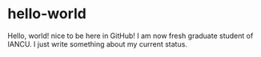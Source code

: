 # hello-world
Hello, world! nice to be here in GitHub!
I am now fresh graduate student of IANCU.
I just write something about my current status.
